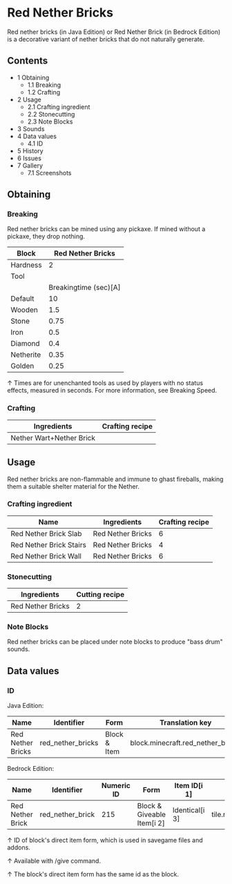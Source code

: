 # Red Nether Bricks
Red nether bricks (in Java Edition) or Red Nether Brick (in Bedrock Edition) is a decorative variant of nether bricks that do not naturally generate.

## Contents
- 1 Obtaining
	- 1.1 Breaking
	- 1.2 Crafting
- 2 Usage
	- 2.1 Crafting ingredient
	- 2.2 Stonecutting
	- 2.3 Note Blocks
- 3 Sounds
- 4 Data values
	- 4.1 ID
- 5 History
- 6 Issues
- 7 Gallery
	- 7.1 Screenshots

## Obtaining
### Breaking
Red nether bricks can be mined using any pickaxe. If mined without a pickaxe, they drop nothing.

| Block     | Red Nether Bricks     |
|-----------|-----------------------|
| Hardness  | 2                     |
| Tool      |                       |
|           | Breakingtime (sec)[A] |
| Default   | 10                    |
| Wooden    | 1.5                   |
| Stone     | 0.75                  |
| Iron      | 0.5                   |
| Diamond   | 0.4                   |
| Netherite | 0.35                  |
| Golden    | 0.25                  |


↑ Times are for unenchanted tools as used by players with no status effects, measured in seconds. For more information, see Breaking Speed.


### Crafting
| Ingredients              | Crafting recipe |
|--------------------------|-----------------|
| Nether Wart+Nether Brick |                 |

## Usage
Red nether bricks are non-flammable and immune to ghast fireballs, making them a suitable shelter material for the Nether.

### Crafting ingredient
| Name                    | Ingredients       | Crafting recipe |
|-------------------------|-------------------|-----------------|
| Red Nether Brick Slab   | Red Nether Bricks | 6               |
| Red Nether Brick Stairs | Red Nether Bricks | 4               |
| Red Nether Brick Wall   | Red Nether Bricks | 6               |

### Stonecutting
| Ingredients       | Cutting recipe |
|-------------------|----------------|
| Red Nether Bricks | 2              |

### Note Blocks
Red nether bricks can be placed under note blocks to produce "bass drum" sounds.

## Data values
### ID
Java Edition:

| Name              | Identifier        | Form         | Translation key                   |
|-------------------|-------------------|--------------|-----------------------------------|
| Red Nether Bricks | red_nether_bricks | Block & Item | block.minecraft.red_nether_bricks |

Bedrock Edition:

| Name             | Identifier       | Numeric ID | Form                       | Item ID[i 1]   | Translation key            |
|------------------|------------------|------------|----------------------------|----------------|----------------------------|
| Red Nether Brick | red_nether_brick | 215        | Block & Giveable Item[i 2] | Identical[i 3] | tile.red_nether_brick.name |


↑ ID of block's direct item form, which is used in savegame files and addons.

↑ Available with /give command.

↑ The block's direct item form has the same id as the block.


